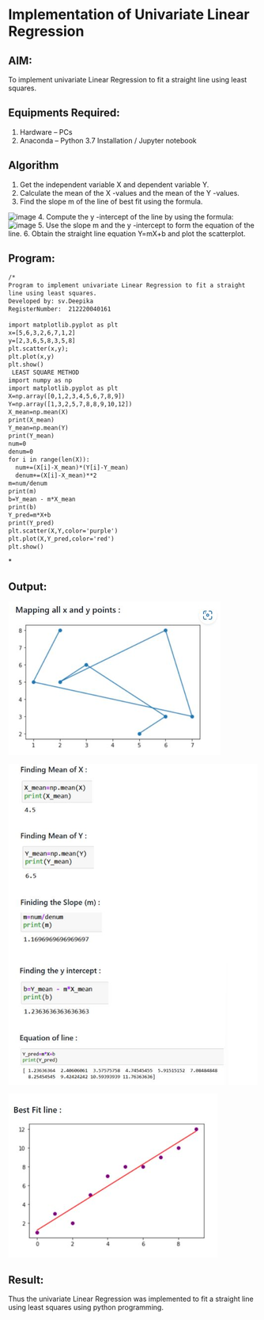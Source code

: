 # Implementation of Univariate Linear Regression
## AIM:
To implement univariate Linear Regression to fit a straight line using least squares.

## Equipments Required:
1. Hardware – PCs
2. Anaconda – Python 3.7 Installation / Jupyter notebook

## Algorithm
1. Get the independent variable X and dependent variable Y.
2. Calculate the mean of the X -values and the mean of the Y -values.
3. Find the slope m of the line of best fit using the formula. 
<img width="231" alt="image" src="https://user-images.githubusercontent.com/93026020/192078527-b3b5ee3e-992f-46c4-865b-3b7ce4ac54ad.png">
4. Compute the y -intercept of the line by using the formula:
<img width="148" alt="image" src="https://user-images.githubusercontent.com/93026020/192078545-79d70b90-7e9d-4b85-9f8b-9d7548a4c5a4.png">
5. Use the slope m and the y -intercept to form the equation of the line.
6. Obtain the straight line equation Y=mX+b and plot the scatterplot.

## Program:
```
/*
Program to implement univariate Linear Regression to fit a straight line using least squares.
Developed by: sv.Deepika
RegisterNumber:  212220040161

import matplotlib.pyplot as plt 
x=[5,6,3,2,6,7,1,2]
y=[2,3,6,5,8,3,5,8]
plt.scatter(x,y); 
plt.plot(x,y) 
plt.show() 
 LEAST SQUARE METHOD
import numpy as np
import matplotlib.pyplot as plt
X=np.array([0,1,2,3,4,5,6,7,8,9])
Y=np.array([1,3,2,5,7,8,8,9,10,12])
X_mean=np.mean(X)
print(X_mean)
Y_mean=np.mean(Y)
print(Y_mean)
num=0
denum=0
for i in range(len(X)):
  num+=(X[i]-X_mean)*(Y[i]-Y_mean)
  denum+=(X[i]-X_mean)**2
m=num/denum
print(m)
b=Y_mean - m*X_mean
print(b)
Y_pred=m*X+b
print(Y_pred)
plt.scatter(X,Y,color='purple')
plt.plot(X,Y_pred,color='red') 
plt.show() 
```
\*
## Output:
![image](https://github.com/SVDeepu/Find-the-best-fit-line-using-Least-Squares-Method/blob/648661a1c2dade616e8ab08aeb2f6547f196896a/WhatsApp%20Image%202022-10-14%20at%2008.19.34.jpg)

![image](https://github.com/SVDeepu/Find-the-best-fit-line-using-Least-Squares-Method/blob/b079fcc04a886b0b489fa135b1a47ffe27e2980c/WhatsApp%20Image%202022-10-14%20at%2008.19.19.jpg)

![image](https://github.com/SVDeepu/Find-the-best-fit-line-using-Least-Squares-Method/blob/5761a3c0a2393e2d488ab61bd49687b04e5ad22b/WhatsApp%20Image%202022-10-14%20at%2008.19.48.jpg)

## Result:
Thus the univariate Linear Regression was implemented to fit a straight line using least squares using python programming.
